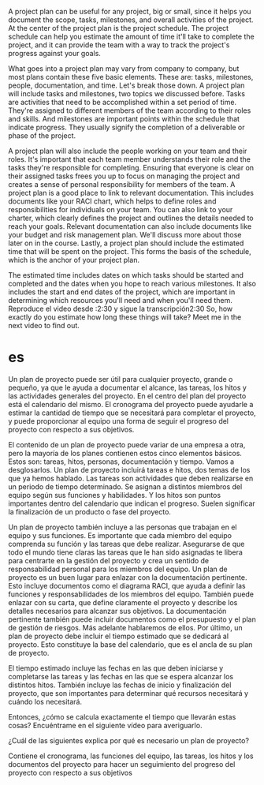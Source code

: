 A project plan can be useful for any project, big or small, since it helps you document the scope, tasks, milestones, and overall activities of the project. At the center of the project plan is the project schedule. The project schedule can help you estimate the amount of time it'll take to complete the project, and it can provide the team with a way to track the project's progress against your goals.

What goes into a project plan may vary from company to company, but most plans contain these five basic elements. These are: tasks, milestones, people, documentation, and time. Let's break those down. A project plan will include tasks and milestones, two topics we discussed before. Tasks are activities that need to be accomplished within a set period of time. They're assigned to different members of the team according to their roles and skills. And milestones are important points within the schedule that indicate progress. They usually signify the completion of a deliverable or phase of the project.

A project plan will also include the people working on your team and their roles. It's important that each team member understands their role and the tasks they're responsible for completing. Ensuring that everyone is clear on their assigned tasks frees you up to focus on managing the project and creates a sense of personal responsibility for members of the team. A project plan is a good place to link to relevant documentation. This includes documents like your RACI chart, which helps to define roles and responsibilities for individuals on your team. You can also link to your charter, which clearly defines the project and outlines the details needed to reach your goals. Relevant documentation can also include documents like your budget and risk management plan. We'll discuss more about those later on in the course. Lastly, a project plan should include the estimated time that will be spent on the project. This forms the basis of the schedule, which is the anchor of your project plan.

The estimated time includes dates on which tasks should be started and completed and the dates when you hope to reach various milestones. It also includes the start and end dates of the project, which are important in determining which resources you'll need and when you'll need them.
Reproduce el video desde :2:30 y sigue la transcripción2:30
So, how exactly do you estimate how long these things will take? Meet me in the next video to find out.
# es 
Un plan de proyecto puede ser útil para cualquier proyecto, grande o pequeño, ya que le ayuda a documentar el alcance, las tareas, los hitos y las actividades generales del proyecto. En el centro del plan del proyecto está el calendario del mismo. El cronograma del proyecto puede ayudarle a estimar la cantidad de tiempo que se necesitará para completar el proyecto, y puede proporcionar al equipo una forma de seguir el progreso del proyecto con respecto a sus objetivos.

El contenido de un plan de proyecto puede variar de una empresa a otra, pero la mayoría de los planes contienen estos cinco elementos básicos. Estos son: tareas, hitos, personas, documentación y tiempo. Vamos a desglosarlos. Un plan de proyecto incluirá tareas e hitos, dos temas de los que ya hemos hablado. Las tareas son actividades que deben realizarse en un periodo de tiempo determinado. Se asignan a distintos miembros del equipo según sus funciones y habilidades. Y los hitos son puntos importantes dentro del calendario que indican el progreso. Suelen significar la finalización de un producto o fase del proyecto.

Un plan de proyecto también incluye a las personas que trabajan en el equipo y sus funciones. Es importante que cada miembro del equipo comprenda su función y las tareas que debe realizar. Asegurarse de que todo el mundo tiene claras las tareas que le han sido asignadas te libera para centrarte en la gestión del proyecto y crea un sentido de responsabilidad personal para los miembros del equipo. Un plan de proyecto es un buen lugar para enlazar con la documentación pertinente. Esto incluye documentos como el diagrama RACI, que ayuda a definir las funciones y responsabilidades de los miembros del equipo. También puede enlazar con su carta, que define claramente el proyecto y describe los detalles necesarios para alcanzar sus objetivos. La documentación pertinente también puede incluir documentos como el presupuesto y el plan de gestión de riesgos. Más adelante hablaremos de ellos. Por último, un plan de proyecto debe incluir el tiempo estimado que se dedicará al proyecto. Esto constituye la base del calendario, que es el ancla de su plan de proyecto.

El tiempo estimado incluye las fechas en las que deben iniciarse y completarse las tareas y las fechas en las que se espera alcanzar los distintos hitos. También incluye las fechas de inicio y finalización del proyecto, que son importantes para determinar qué recursos necesitará y cuándo los necesitará.

Entonces, ¿cómo se calcula exactamente el tiempo que llevarán estas cosas? Encuéntrame en el siguiente vídeo para averiguarlo.

¿Cuál de las siguientes explica por qué es necesario un plan de proyecto?

Contiene el cronograma, las funciones del equipo, las tareas, los hitos y los documentos del proyecto para hacer un seguimiento del progreso del proyecto con respecto a sus objetivos

